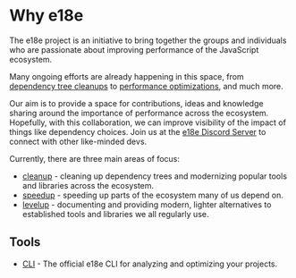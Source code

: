 # Why e18e

The e18e project is an initiative to bring together the groups and individuals who are passionate about improving performance of the JavaScript ecosystem.

Many ongoing efforts are already happening in this space, from [dependency tree cleanups](https://github.com/e18e/ecosystem-issues) to [performance optimizations](https://marvinh.dev/blog/speeding-up-javascript-ecosystem/), and much more.

Our aim is to provide a space for contributions, ideas and knowledge sharing around the importance of performance across the ecosystem. Hopefully, with this collaboration, we can improve visibility of the impact of things like dependency choices. Join us at the [e18e Discord Server](https://chat.e18e.dev) to connect with other like-minded devs.

Currently, there are three main areas of focus:

- [cleanup](./cleanup.md) - cleaning up dependency trees and modernizing popular tools and libraries across the ecosystem.
- [speedup](./speedup.md) - speeding up parts of the ecosystem many of us depend on.
- [levelup](./levelup.md) - documenting and providing modern, lighter alternatives to established tools and libraries we all regularly use.

## Tools

- [CLI](./cli/) - The official e18e CLI for analyzing and optimizing your projects.
